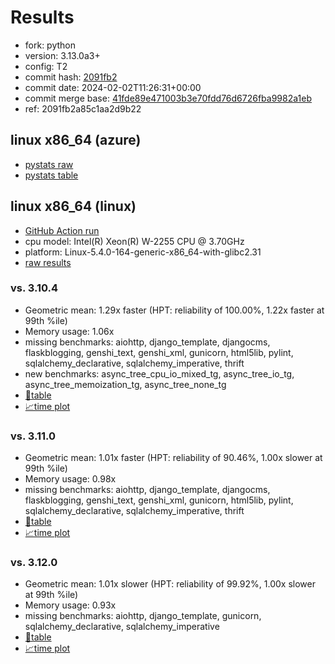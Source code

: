# Results

- fork: python
- version: 3.13.0a3+
- config: T2
- commit hash: [2091fb2](https://github.com/python/cpython/commit/2091fb2)
- commit date: 2024-02-02T11:26:31+00:00
- commit merge base: [41fde89e471003b3e70fdd76d6726fba9982a1eb](https://github.com/python/cpython/commit/41fde89e471003b3e70fdd76d6726fba9982a1eb)
- ref: 2091fb2a85c1aa2d9b22

## linux x86_64 (azure)

- [pystats raw](bm-20240202-azure-x86_64-python-2091fb2a85c1aa2d9b22-3.13.0a3%2B-2091fb2-pystats.json)
- [pystats table](bm-20240202-azure-x86_64-python-2091fb2a85c1aa2d9b22-3.13.0a3%2B-2091fb2-pystats.md)

## linux x86_64 (linux)

- [GitHub Action run](https://github.com/faster-cpython/benchmarking/actions/runs/7817609354)
- cpu model: Intel(R) Xeon(R) W-2255 CPU @ 3.70GHz
- platform: Linux-5.4.0-164-generic-x86_64-with-glibc2.31
- [raw results](bm-20240202-linux-x86_64-python-2091fb2a85c1aa2d9b22-3.13.0a3%2B-2091fb2.json)

### vs. 3.10.4

- Geometric mean: 1.29x faster (HPT: reliability of 100.00%, 1.22x faster at 99th %ile)
- Memory usage: 1.06x
- missing benchmarks: aiohttp, django_template, djangocms, flaskblogging, genshi_text, genshi_xml, gunicorn, html5lib, pylint, sqlalchemy_declarative, sqlalchemy_imperative, thrift
- new benchmarks: async_tree_cpu_io_mixed_tg, async_tree_io_tg, async_tree_memoization_tg, async_tree_none_tg
- [📄table](bm-20240202-linux-x86_64-python-2091fb2a85c1aa2d9b22-3.13.0a3%2B-2091fb2-vs-3.10.4.md)
- [📈time plot](bm-20240202-linux-x86_64-python-2091fb2a85c1aa2d9b22-3.13.0a3%2B-2091fb2-vs-3.10.4.png)

### vs. 3.11.0

- Geometric mean: 1.01x faster (HPT: reliability of 90.46%, 1.00x slower at 99th %ile)
- Memory usage: 0.98x
- missing benchmarks: aiohttp, django_template, djangocms, flaskblogging, genshi_text, genshi_xml, gunicorn, html5lib, pylint, sqlalchemy_declarative, sqlalchemy_imperative, thrift
- [📄table](bm-20240202-linux-x86_64-python-2091fb2a85c1aa2d9b22-3.13.0a3%2B-2091fb2-vs-3.11.0.md)
- [📈time plot](bm-20240202-linux-x86_64-python-2091fb2a85c1aa2d9b22-3.13.0a3%2B-2091fb2-vs-3.11.0.png)

### vs. 3.12.0

- Geometric mean: 1.01x slower (HPT: reliability of 99.92%, 1.00x slower at 99th %ile)
- Memory usage: 0.93x
- missing benchmarks: aiohttp, django_template, gunicorn, sqlalchemy_declarative, sqlalchemy_imperative
- [📄table](bm-20240202-linux-x86_64-python-2091fb2a85c1aa2d9b22-3.13.0a3%2B-2091fb2-vs-3.12.0.md)
- [📈time plot](bm-20240202-linux-x86_64-python-2091fb2a85c1aa2d9b22-3.13.0a3%2B-2091fb2-vs-3.12.0.png)


